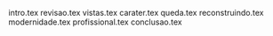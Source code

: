 intro.tex
revisao.tex
vistas.tex
carater.tex
queda.tex
reconstruindo.tex
modernidade.tex
profissional.tex
conclusao.tex
